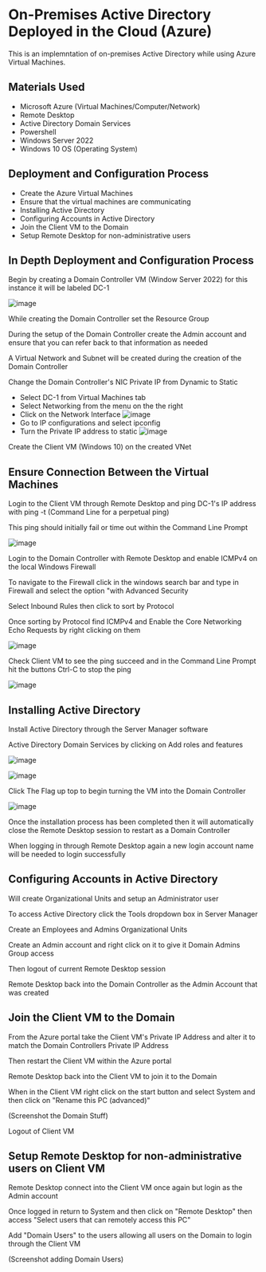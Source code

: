<h1>On-Premises Active Directory Deployed in the Cloud (Azure)</h1>
This is an implemntation of on-premises Active Directory while using Azure Virtual Machines.

<h2>Materials Used</h2>

-  Microsoft Azure (Virtual Machines/Computer/Network)
-  Remote Desktop
-  Active Directory Domain Services
-  Powershell
-  Windows Server 2022
-  Windows 10 OS (Operating System)

<h2>Deployment and Configuration Process</h2>

-  Create the Azure Virtual Machines
-  Ensure that the virtual machines are communicating
-  Installing Active Directory
-  Configuring Accounts in Active Directory
-  Join the Client VM to the Domain
-  Setup Remote Desktop for non-administrative users

<h2>In Depth Deployment and Configuration Process</h2>

Begin by creating a Domain Controller VM (Window Server 2022) for this instance it will be labeled DC-1

![image](https://github.com/CamdenMarshall/configure-ad/assets/153537343/7fb71902-7e4f-4fba-ac71-62b2a9c98872)

While creating the Domain Controller set the Resource Group

During the setup of the Domain Controller create the Admin account and ensure that you can refer back to that information as needed

A Virtual Network and Subnet will be created during the creation of the Domain Controller

Change the Domain Controller's NIC Private IP from Dynamic to Static

-  Select DC-1 from Virtual Machines tab
-  Select Networking from the menu on the the right
-  Click on the Network Interface
![image](https://github.com/CamdenMarshall/configure-ad/assets/153537343/437ad667-099d-4ba2-87db-156e4c9ea293)
-  Go to IP configurations and select ipconfig
-  Turn the Private IP address to static
![image](https://github.com/CamdenMarshall/configure-ad/assets/153537343/35265b1f-7f75-4aeb-b9b9-4fdb3217f3ff)


Create the Client VM (Windows 10) on the created VNet



<h2>Ensure Connection Between the Virtual Machines</h2>

Login to the Client VM through Remote Desktop and ping DC-1's IP address with ping -t (Command Line for a perpetual ping)

This ping should initially fail or time out within the Command Line Prompt

![image](https://github.com/CamdenMarshall/configure-ad/assets/153537343/7d01c673-bd5f-4a10-9371-b5d477be9ce2)


Login to the Domain Controller with Remote Desktop and enable ICMPv4 on the local Windows Firewall

To navigate to the Firewall click in the windows search bar and type in Firewall and select the option "with Advanced Security

Select Inbound Rules then click to sort by Protocol

Once sorting by Protocol find ICMPv4 and Enable the Core Networking Echo Requests by right clicking on them

![image](https://github.com/CamdenMarshall/configure-ad/assets/153537343/2d6aa81d-22bd-4bcf-8728-d68f03e57b0b)


Check Client VM to see the ping succeed and in the Command Line Prompt hit the buttons Ctrl-C to stop the ping

![image](https://github.com/CamdenMarshall/configure-ad/assets/153537343/7577a43b-6872-40b0-a55f-87acaf100677)


<h2>Installing Active Directory</h2>

Install Active Directory through the Server Manager software

Active Directory Domain Services by clicking on Add roles and features

![image](https://github.com/CamdenMarshall/configure-ad/assets/153537343/f3a1e85e-12db-4819-9486-50936307a7d7)

![image](https://github.com/CamdenMarshall/configure-ad/assets/153537343/afa89a47-c688-4e57-bbb7-63fbb96334f4)


Click The Flag up top to begin turning the VM into the Domain Controller

![image](https://github.com/CamdenMarshall/configure-ad/assets/153537343/ccf925a2-8b5f-4e96-91c6-8c8e0ddaf06e)


Once the installation process has been completed then it will automatically close the Remote Desktop session to restart as a Domain Controller

When logging in through Remote Desktop again a new login account name will be needed to login successfully



<h2>Configuring Accounts in Active Directory</h2>

Will create Organizational Units and setup an Administrator user

To access Active Directory click the Tools dropdown box in Server Manager

Create an Employees and Admins Organizational Units

Create an Admin account and right click on it to give it Domain Admins Group access 

Then logout of current Remote Desktop session

Remote Desktop back into the Domain Controller as the Admin Account that was created



<h2>Join the Client VM to the Domain</h2>

From the Azure portal take the Client VM's Private IP Address and alter it to match the Domain Controllers Private IP Address

Then restart the Client VM within the Azure portal

Remote Desktop back into the Client VM to join it to the Domain

When in the Client VM right click on the start button and select System and then click on "Rename this PC (advanced)"

(Screenshot the Domain Stuff)

Logout of Client VM

<h2>Setup Remote Desktop for non-administrative users on Client VM</h2>

Remote Desktop connect into the Client VM once again but login as the Admin account

Once logged in return to System and then click on "Remote Desktop" then access "Select users that can remotely access this PC"

Add "Domain Users" to the users allowing all users on the Domain to login through the Client VM

(Screenshot adding Domain Users)



